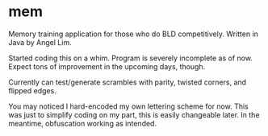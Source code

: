 mem
===

Memory training application for those who do BLD competitively. 
Written in Java by Angel Lim.

Started coding this on a whim.
Program is severely incomplete as of now. Expect tons of improvement in the upcoming days, though.

Currently can test/generate scrambles with parity, twisted corners, and flipped edges.

You may noticed I hard-encoded my own lettering scheme for now.
This was just to simplify coding on my part, this is easily changeable later.
In the meantime, obfuscation working as intended.


